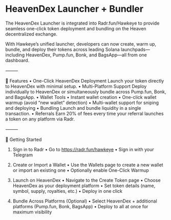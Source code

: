 # HeavenDex Launcher + Bundler
The HeavenDex Launcher is integrated into Radr.fun/Hawkeye to provide seamless one-click token deployment and bundling on the Heaven decentralized exchange.

With Hawkeye’s unified launcher, developers can now create, warm up, bundle, and deploy their tokens across leading Solana launchpads—including HeavenDex, Pump.fun, Bonk, and BagsApp—all from one dashboard.

⸻

🚀 Features
	•	One-Click HeavenDex Deployment
Launch your token directly to HeavenDex with minimal setup.
	•	Multi-Platform Support
Deploy individually to HeavenDex or simultaneously bundle across Pump.fun, Bonk, and BagsApp.
	•	Wallet Tools
	•	Instant wallet creation
	•	One-click wallet warmup (avoid “new wallet” detection)
	•	Multi-wallet support for sniping and deploying
	•	Bundling
Launch and bundle liquidity in a single transaction.
	•	Referrals
Earn 20% of fees every time your referral launches a token on any platform via Radr.

⸻

🔧 Getting Started

1. Sign in to Radr
	•	Go to https://radr.fun/hawkeye
	•	Sign in with your Telegram

2. Create or Import a Wallet
	•	Use the Wallets page to create a new wallet or import an existing one
	•	Optionally enable One-Click Warmup

3. Launch on HeavenDex
	•	Navigate to the Create Token page
	•	Choose HeavenDex as your deployment platform
	•	Set token details (name, symbol, supply, royalties, etc.)
	•	Deploy in one click

4. Bundle Across Platforms (Optional)
	•	Select HeavenDex + additional platforms (Pump.fun, Bonk, BagsApp)
	•	Deploy to all at once for maximum visibility

